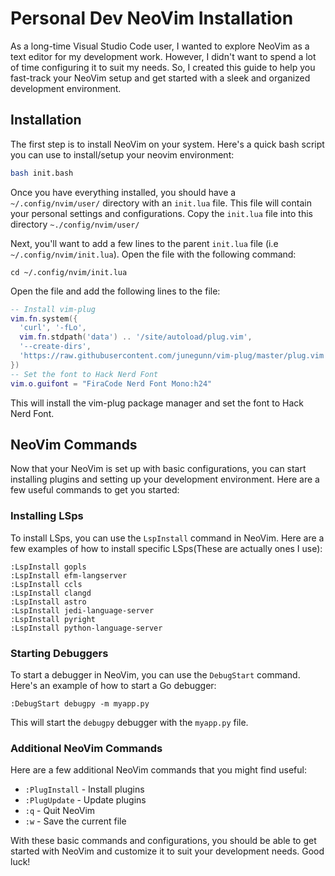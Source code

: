 # Personal Dev NeoVim Installation

As a long-time Visual Studio Code user, I wanted to explore NeoVim as a text editor for my development work. However, I didn't want to spend a lot of time configuring it to suit my needs. So, I created this guide to help you fast-track your NeoVim setup and get started with a sleek and organized development environment.

## Installation

The first step is to install NeoVim on your system. Here's a quick bash script you can use to install/setup your neovim environment:

```bash
bash init.bash
```

Once you have everything installed, you should have a `~/.config/nvim/user/` directory with an `init.lua` file. This file will contain your personal settings and configurations. Copy the `init.lua` file into this directory ```~./config/nvim/user/```

Next, you'll want to add a few lines to the parent `init.lua` file (i.e `~/.config/nvim/init.lua`). Open the file with the following command:

```
cd ~/.config/nvim/init.lua
```

Open the file and add the following lines to the file:

```lua
-- Install vim-plug
vim.fn.system({
  'curl', '-fLo',
  vim.fn.stdpath('data') .. '/site/autoload/plug.vim',
  '--create-dirs',
  'https://raw.githubusercontent.com/junegunn/vim-plug/master/plug.vim'
})
-- Set the font to Hack Nerd Font
vim.o.guifont = "FiraCode Nerd Font Mono:h24"
```

This will install the vim-plug package manager and set the font to Hack Nerd Font.

## NeoVim Commands

Now that your NeoVim is set up with basic configurations, you can start installing plugins and setting up your development environment. Here are a few useful commands to get you started:

### Installing LSps

To install LSps, you can use the `LspInstall` command in NeoVim. Here are a few examples of how to install specific LSps(These are actually ones I use):

```vim
:LspInstall gopls
:LspInstall efm-langserver
:LspInstall ccls
:LspInstall clangd
:LspInstall astro
:LspInstall jedi-language-server
:LspInstall pyright
:LspInstall python-language-server
```

### Starting Debuggers

To start a debugger in NeoVim, you can use the `DebugStart` command. Here's an example of how to start a Go debugger:

```vim
:DebugStart debugpy -m myapp.py
```

This will start the `debugpy` debugger with the `myapp.py` file.

### Additional NeoVim Commands

Here are a few additional NeoVim commands that you might find useful:

- `:PlugInstall` - Install plugins
- `:PlugUpdate` - Update plugins
- `:q` - Quit NeoVim
- `:w` - Save the current file

With these basic commands and configurations, you should be able to get started with NeoVim and customize it to suit your development needs. Good luck!
